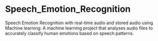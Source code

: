 # Speech_Emotion_Recognition
Speech Emotion Recognition with real-time audio and stored audio using Machine learning: A machine learning project that analyses audio files to accurately classify human emotions based on speech patterns.

